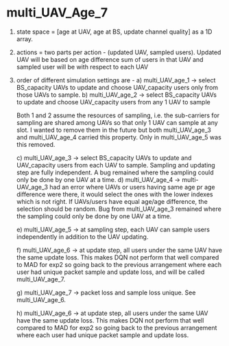 # multi_UAV_Age_7

1. state space = [age at UAV, age at BS, update channel quality] as a 1D array.
2. actions     = two parts per action - (updated UAV, sampled users). Updated UAV will be based on age difference sum of users in that UAV and  sampled user will be with respect to each UAV

3. order of different simulation settings are -
    a) multi_UAV_age_1 -> select BS_capacity UAVs to update and choose UAV_capacity users only from those UAVs to sample.
    b) multi_UAV_age_2 -> select BS_capacity UAVs to update and choose UAV_capacity users from any 1 UAV to sample 

    Both 1 and 2 assume the resources of sampling, i.e. the sub-carriers for sampling are shared among UAVs so that only 1 UAV can sample at any slot. I wanted to remove them in the future but both multi_UAV_age_3 and multi_UAV_age_4 carried this property. Only in multi_UAV_age_5 was this removed.

    c) multi_UAV_age_3 -> select BS_capacity UAVs to update and UAV_capacity users from each UAV to sample. Sampling and updating step are fully independent. A bug remained where the sampling could only be done by one UAV at a time.
    d) multi_UAV_age_4 -> multi-UAV_age_3 had an error where UAVs or users having same age pr age difference were there, it would select the ones with the lower indexes which is not right. If UAVs/users have equal age/age difference, the selection should be random. Bug from multi_UAV_age_3 remained where the sampling could only be done by one UAV at a time.

    e) multi_UAV_age_5 -> at sampling step, each UAV can sample users independently in addition to the UAV updating.

    f) multi_UAV_age_6 -> at update step, all users under the same UAV have the same update loss. This makes DQN not perform that well compared to MAD for exp2 so going back to the previous arrangement where each user had unique packet sample and update loss, and will be called multi_UAV_age_7.

    g) multi_UAV_age_7 -> packet loss and sample loss unique. See multi_UAV_age_6.
    
    h) multi_UAV_age_6 -> at update step, all users under the same UAV have the same update loss. This makes DQN not perform that well compared to MAD for exp2 so going back to the previous arrangement where each user had unique packet sample and update loss.


